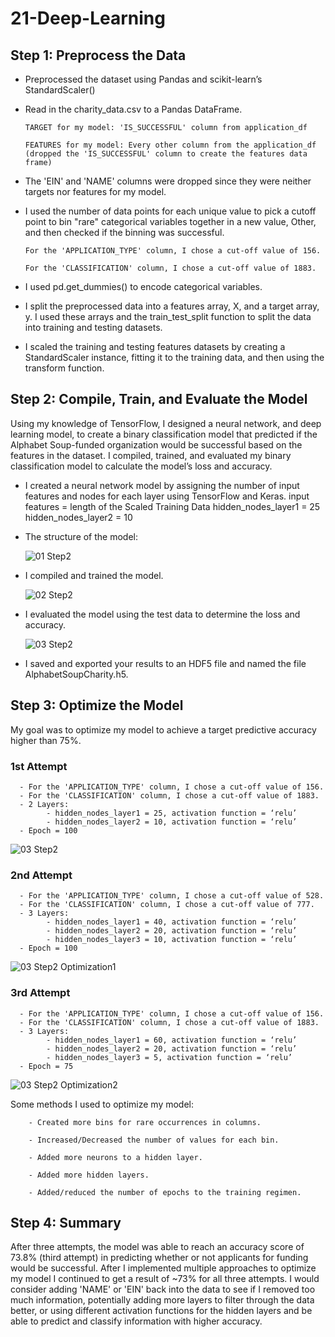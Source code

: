 # 21-Deep-Learning

## Step 1: Preprocess the Data

- Preprocessed the dataset using Pandas and scikit-learn’s StandardScaler()

- Read in the charity_data.csv to a Pandas DataFrame.

      TARGET for my model: 'IS_SUCCESSFUL' column from application_df

      FEATURES for my model: Every other column from the application_df (dropped the 'IS_SUCCESSFUL' column to create the features data frame)

- The 'EIN' and 'NAME' columns were dropped since they were neither targets nor features for my model.

- I used the number of data points for each unique value to pick a cutoff point to bin "rare" categorical variables together in a new value, Other, and then checked if the binning was successful.

      For the 'APPLICATION_TYPE' column, I chose a cut-off value of 156.

      For the 'CLASSIFICATION' column, I chose a cut-off value of 1883.

- I used pd.get_dummies() to encode categorical variables.

- I split the preprocessed data into a features array, X, and a target array, y. I used these arrays and the train_test_split function to split the data into training and testing datasets.

- I scaled the training and testing features datasets by creating a StandardScaler instance, fitting it to the training data, and then using the transform function.

## Step 2: Compile, Train, and Evaluate the Model

Using my knowledge of TensorFlow, I designed a neural network, and deep learning model, to create a binary classification model that predicted if the Alphabet Soup-funded organization would be successful based on the features in the dataset. I compiled, trained, and evaluated my binary classification model to calculate the model’s loss and accuracy.

- I created a neural network model by assigning the number of input features and nodes for each layer using TensorFlow and Keras.
    input features = length of the Scaled Training Data
    hidden_nodes_layer1 = 25
    hidden_nodes_layer2 = 10

- The structure of the model:
  
  ![01 Step2](https://github.com/margoberry17/21-Deep-Learning/assets/136475202/ca01f51c-c586-43b6-8636-3b9f56cfd6d5)

- I compiled and trained the model.

  ![02 Step2](https://github.com/margoberry17/21-Deep-Learning/assets/136475202/0ecc4da1-2502-443b-8003-045f216cd5d8)

- I evaluated the model using the test data to determine the loss and accuracy.

  ![03 Step2](https://github.com/margoberry17/21-Deep-Learning/assets/136475202/aa9ccf82-eb67-4019-a38e-cda426f00733)

- I saved and exported your results to an HDF5 file and named the file AlphabetSoupCharity.h5.

## Step 3: Optimize the Model

My goal was to optimize my model to achieve a target predictive accuracy higher than 75%.

### 1st Attempt

      - For the 'APPLICATION_TYPE' column, I chose a cut-off value of 156.
      - For the 'CLASSIFICATION' column, I chose a cut-off value of 1883.
      - 2 Layers:
            - hidden_nodes_layer1 = 25, activation function = ‘relu’
            - hidden_nodes_layer2 = 10, activation function = ‘relu’
      - Epoch = 100

![03 Step2](https://github.com/margoberry17/21-Deep-Learning/assets/136475202/472fa72e-826b-4511-9e14-059e49019f06)


### 2nd Attempt
      
      - For the 'APPLICATION_TYPE' column, I chose a cut-off value of 528.
      - For the 'CLASSIFICATION' column, I chose a cut-off value of 777.
      - 3 Layers:
            - hidden_nodes_layer1 = 40, activation function = ‘relu’
            - hidden_nodes_layer2 = 20, activation function = ‘relu’
            - hidden_nodes_layer3 = 10, activation function = ‘relu’
      - Epoch = 100

![03 Step2 Optimization1](https://github.com/margoberry17/21-Deep-Learning/assets/136475202/9d36d7e6-0846-45ff-a0a9-fbf233b589c2)


### 3rd Attempt

      - For the 'APPLICATION_TYPE' column, I chose a cut-off value of 156.
      - For the 'CLASSIFICATION' column, I chose a cut-off value of 1883.
      - 3 Layers:
            - hidden_nodes_layer1 = 60, activation function = ‘relu’
            - hidden_nodes_layer2 = 20, activation function = ‘relu’
            - hidden_nodes_layer3 = 5, activation function = ‘relu’
      - Epoch = 75

![03 Step2 Optimization2](https://github.com/margoberry17/21-Deep-Learning/assets/136475202/04045b44-1d89-4ba8-908e-0ac61203431b)

            
Some methods I used to optimize my model:

        - Created more bins for rare occurrences in columns.
        
        - Increased/Decreased the number of values for each bin.
        
        - Added more neurons to a hidden layer.
        
        - Added more hidden layers.

        - Added/reduced the number of epochs to the training regimen.

## Step 4: Summary

After three attempts, the model was able to reach an accuracy score of 73.8% (third attempt) in predicting whether or not applicants for funding would be successful. After I implemented multiple approaches to optimize my model I continued to get a result of ~73% for all three attempts. I would consider adding 'NAME' or 'EIN' back into the data to see if I removed too much information, potentially adding more layers to filter through the data better, or using different activation functions for the hidden layers and be able to predict and classify information with higher accuracy. 
